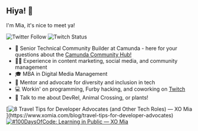 ## Hiya! 👋
I'm Mia, it's nice to meet ya!

![Twitter Follow](https://img.shields.io/twitter/follow/xomiamoore?style=social) ![Twitch Status](https://img.shields.io/twitch/status/xomiamoore?style=social)

* 🧡 Senior Technical Community Builder at Camunda - here for your questions about the [Camunda Community Hub!](https://github.com/camunda-community-hub)
* 👯‍♀️ Experience in content marketing, social media, and community management
* 🎓 MBA in Digital Media Management
* 💫 Mentor and advocate for diversity and inclusion in tech
* 💻 Workin' on programming, Furby hacking, and coworking on [Twitch](http://www.twitch.tv/xomiamoore)
* 💬 Talk to me about DevRel, Animal Crossing, or plants!

<!-- blog-post-list:start -->


[![8 Travel Tips for Developer Advocates (and Other Tech Roles) — XO Mia](https://raw.githubusercontent.com/xomiamoore/xomiamoore/main/blog-post-list-output/Blog_-_XO_Mia/8_Travel_Tips_for_Developer_Advocates_(and_Other_Tech_Roles)_—_XO_Mia.svg)](https://www.xomia.com/blog/travel-tips-for-developer-advocates)
[![#100DaysOfCode: Learning in Public — XO Mia](https://raw.githubusercontent.com/xomiamoore/xomiamoore/main/blog-post-list-output/Blog_-_XO_Mia/_100DaysOfCode__Learning_in_Public_—_XO_Mia.svg)](https://www.xomia.com/blog/learning-in-public)


<!-- blog-post-list:end -->
